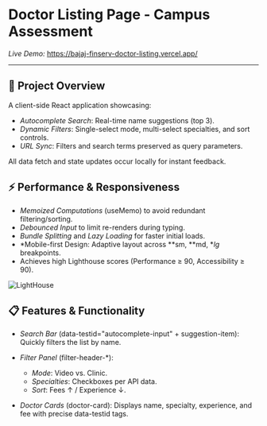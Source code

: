 # Doctor Listing Page - Campus Assessment

*Live Demo:* https://bajaj-finserv-doctor-listing.vercel.app/

---

## 🚀 Project Overview

A client-side React application showcasing:

- *Autocomplete Search*: Real-time name suggestions (top 3).
- *Dynamic Filters*: Single-select mode, multi-select specialties, and sort controls.
- *URL Sync*: Filters and search terms preserved as query parameters.

All data fetch and state updates occur locally for instant feedback.

## ⚡ Performance & Responsiveness

- *Memoized Computations* (useMemo) to avoid redundant filtering/sorting.
- *Debounced Input* to limit re-renders during typing.
- *Bundle Splitting* and *Lazy Loading* for faster initial loads.
- *Mobile-first Design: Adaptive layout across **sm, **md, **lg* breakpoints.
- Achieves high Lighthouse scores (Performance ≥ 90, Accessibility ≥ 90).

![LightHouse](https://github.com/user-attachments/assets/fe3dcd23-5740-4152-8357-370e996a5aaa)

## 📋 Features & Functionality

- *Search Bar* (data-testid="autocomplete-input" + suggestion-item):
  Quickly filters the list by name.

- *Filter Panel* (filter-header-*):
  - *Mode*: Video vs. Clinic.
  - *Specialties*: Checkboxes per API data.
  - *Sort*: Fees ↑ / Experience ↓.

- *Doctor Cards* (doctor-card):
  Displays name, specialty, experience, and fee with precise data-testid tags.
